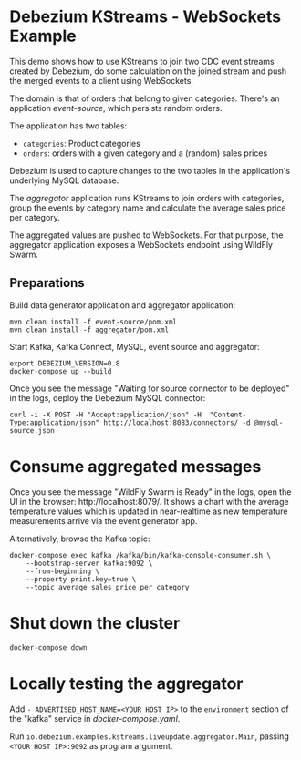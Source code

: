 # Debezium KStreams - WebSockets Example

This demo shows how to use KStreams to join two CDC event streams created by Debezium,
do some calculation on the joined stream and push the merged events to a client using WebSockets.

The domain is that of orders that belong to given categories.
There's an application _event-source_, which persists random orders.

The application has two tables:

* `categories`: Product categories
* `orders`: orders with a given category and a (random) sales prices

Debezium is used to capture changes to the two tables in the application's underlying MySQL database.

The _aggregator_ application runs KStreams to join orders with categories,
group the events by category name and calculate the average sales price per category.

The aggregated values are pushed to WebSockets.
For that purpose, the aggregator application exposes a WebSockets endpoint using WildFly Swarm.

## Preparations

Build data generator application and aggregator application:

```shell
mvn clean install -f event-source/pom.xml
mvn clean install -f aggregator/pom.xml
```

Start Kafka, Kafka Connect, MySQL, event source and aggregator:

```shell
export DEBEZIUM_VERSION=0.8
docker-compose up --build
```

Once you see the message "Waiting for source connector to be deployed" in the logs,
deploy the Debezium MySQL connector:

```shell
curl -i -X POST -H "Accept:application/json" -H  "Content-Type:application/json" http://localhost:8083/connectors/ -d @mysql-source.json
```

# Consume aggregated messages

Once you see the message "WildFly Swarm is Ready" in the logs, open the UI in the browser: http://localhost:8079/.
It shows a chart with the average temperature values which is updated in near-realtime as new temperature measurements arrive via the event generator app.

Alternatively, browse the Kafka topic:

```shell
docker-compose exec kafka /kafka/bin/kafka-console-consumer.sh \
    --bootstrap-server kafka:9092 \
    --from-beginning \
    --property print.key=true \
    --topic average_sales_price_per_category
```

# Shut down the cluster

```shell
docker-compose down
```

# Locally testing the aggregator

Add `- ADVERTISED_HOST_NAME=<YOUR HOST IP>` to the `environment` section of the "kafka" service in _docker-compose.yaml_.

Run `io.debezium.examples.kstreams.liveupdate.aggregator.Main`, passing `<YOUR HOST IP>:9092` as program argument.
